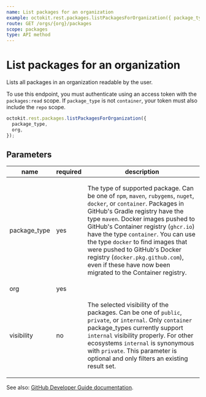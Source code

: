 ```yaml
---
name: List packages for an organization
example: octokit.rest.packages.listPackagesForOrganization({ package_type, org })
route: GET /orgs/{org}/packages
scope: packages
type: API method
---
```


# List packages for an organization

Lists all packages in an organization readable by the user.

To use this endpoint, you must authenticate using an access token with the `packages:read` scope.
If `package_type` is not `container`, your token must also include the `repo` scope.

```js
octokit.rest.packages.listPackagesForOrganization({
  package_type,
  org,
});
```

## Parameters

<table>
  <thead>
    <tr>
      <th>name</th>
      <th>required</th>
      <th>description</th>
    </tr>
  </thead>
  <tbody>
    <tr><td>package_type</td><td>yes</td><td>

The type of supported package. Can be one of `npm`, `maven`, `rubygems`, `nuget`, `docker`, or `container`. Packages in GitHub's Gradle registry have the type `maven`. Docker images pushed to GitHub's Container registry (`ghcr.io`) have the type `container`. You can use the type `docker` to find images that were pushed to GitHub's Docker registry (`docker.pkg.github.com`), even if these have now been migrated to the Container registry.

</td></tr>
<tr><td>org</td><td>yes</td><td>

</td></tr>
<tr><td>visibility</td><td>no</td><td>

The selected visibility of the packages. Can be one of `public`, `private`, or `internal`. Only `container` package_types currently support `internal` visibility properly. For other ecosystems `internal` is synonymous with `private`. This parameter is optional and only filters an existing result set.

</td></tr>
  </tbody>
</table>

See also: [GitHub Developer Guide documentation](https://docs.github.com/rest/reference/packages#list-packages-for-an-organization).
